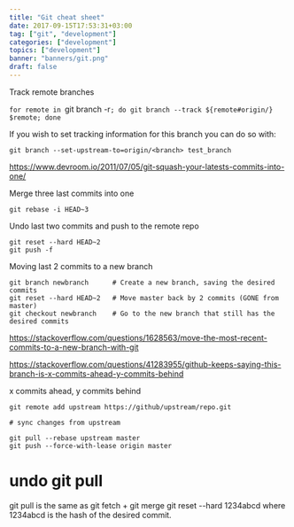 ```yaml
---
title: "Git cheat sheet"
date: 2017-09-15T17:53:31+03:00
tag: ["git", "development"]
categories: ["development"]
topics: ["development"]
banner: "banners/git.png"
draft: false
---
```


Track remote branches

`for remote in `git branch -r`; do git branch --track ${remote#origin/} $remote; done`


If you wish to set tracking information for this branch you can do so with:

`git branch --set-upstream-to=origin/<branch> test_branch`


https://www.devroom.io/2011/07/05/git-squash-your-latests-commits-into-one/

Merge three last commits into one

`git rebase -i HEAD~3`


Undo last two commits and push to the remote repo

```
git reset --hard HEAD~2
git push -f
```

Moving last 2 commits to a new branch

```
git branch newbranch      # Create a new branch, saving the desired commits
git reset --hard HEAD~2   # Move master back by 2 commits (GONE from master)
git checkout newbranch    # Go to the new branch that still has the desired commits
```

https://stackoverflow.com/questions/1628563/move-the-most-recent-commits-to-a-new-branch-with-git


https://stackoverflow.com/questions/41283955/github-keeps-saying-this-branch-is-x-commits-ahead-y-commits-behind

x commits ahead, y commits behind

```
git remote add upstream https://github/upstream/repo.git

# sync changes from upstream

git pull --rebase upstream master
git push --force-with-lease origin master
```


# undo git pull

git pull is the same as git fetch + git merge
git reset --hard 1234abcd where 1234abcd is the hash of the desired commit.
